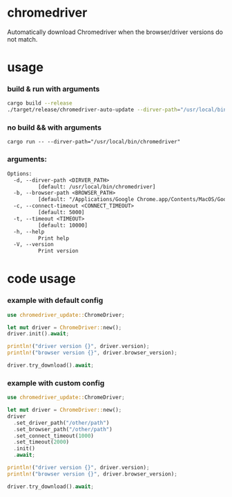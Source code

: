 # chromedriver

Automatically download Chromedriver when the browser/driver versions do not match.

# usage

### build & run with arguments
```bash
cargo build --release
./target/release/chromedriver-auto-update --dirver-path="/usr/local/bin/chromedriver"
```

### no build && with arguments
```
cargo run -- --dirver-path="/usr/local/bin/chromedriver"
```

### arguments:
```txt
Options:
  -d, --dirver-path <DIRVER_PATH>
          [default: /usr/local/bin/chromedriver]
  -b, --browser-path <BROWSER_PATH>
          [default: "/Applications/Google Chrome.app/Contents/MacOS/Google Chrome"]
  -c, --connect-timeout <CONNECT_TIMEOUT>
          [default: 5000]
  -t, --timeout <TIMEOUT>
          [default: 10000]
  -h, --help
          Print help
  -V, --version
          Print version
```

# code usage
### example with default config

```rust
use chromedriver_update::ChromeDriver;

let mut driver = ChromeDriver::new();
driver.init().await;

println!("driver version {}", driver.version);
println!("browser version {}", driver.browser_version);

driver.try_download().await;
```

### example with custom config

```rust
use chromedriver_update::ChromeDriver;

let mut driver = ChromeDriver::new();
driver
  .set_driver_path("/other/path")
  .set_browser_path("/other/path")
  .set_connect_timeout(1000)
  .set_timeout(2000)
  .init()
  .await;

println!("driver version {}", driver.version);
println!("browser version {}", driver.browser_version);

driver.try_download().await;
```
